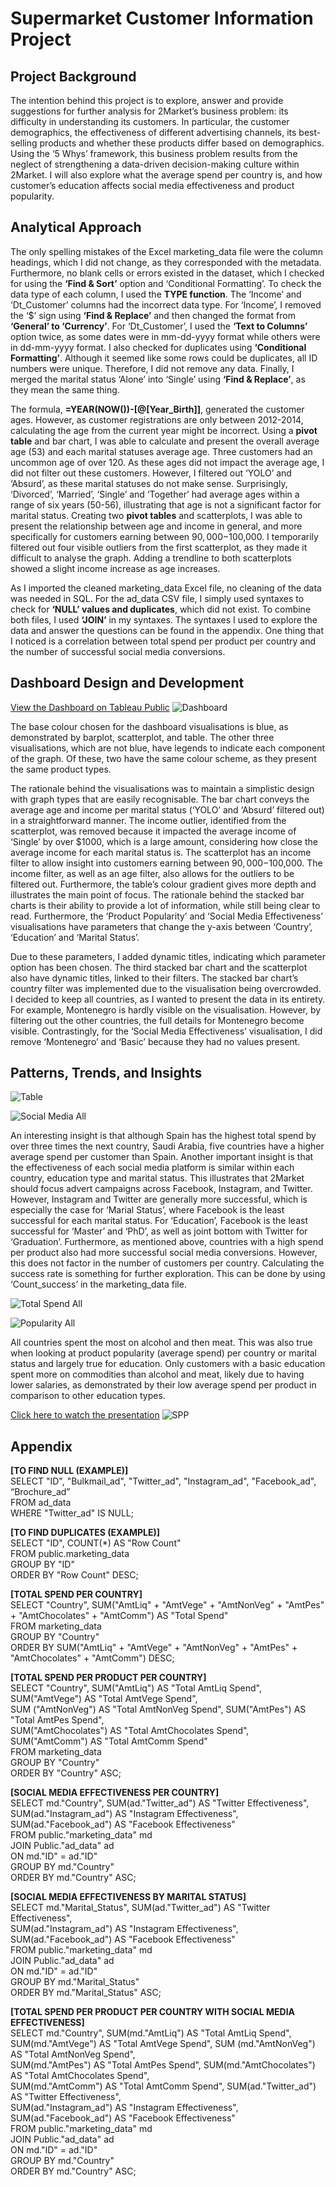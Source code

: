 # Supermarket Customer Information Project
## Project Background 
The intention behind this project is to explore, answer and provide suggestions for further analysis for 2Market’s business problem: its difficulty in understanding its customers. In particular, the customer demographics, the effectiveness of different advertising channels, its best-selling products and whether these products differ based on demographics. Using the ‘5 Whys’ framework, this business problem results from the neglect of strengthening a data-driven decision-making culture within 2Market. I will also explore what the average spend per country is, and how customer’s education affects social media effectiveness and product popularity. 

## Analytical Approach
The only spelling mistakes of the Excel marketing_data file were the column headings, which I did not change, as they corresponded with the metadata. Furthermore, no blank cells or errors existed in the dataset, which I checked for using the __‘Find & Sort’__ option and ‘Conditional Formatting’. To check the data type of each column, I used the __TYPE function__. The ‘Income’ and ‘Dt_Customer’ columns had the incorrect data type. For ‘Income’, I removed the ‘$’ sign using __‘Find & Replace’__ and then changed the format from __‘General’ to ‘Currency’__. For ‘Dt_Customer’, I used the __‘Text to Columns’__ option twice, as some dates were in mm-dd-yyyy format while others were in dd-mm-yyyy format. I also checked for duplicates using __‘Conditional Formatting’__. Although it seemed like some rows could be duplicates, all ID numbers were unique. Therefore, I did not remove any data. Finally, I merged the marital status ‘Alone’ into ‘Single’ using __‘Find & Replace’__, as they mean the same thing. 

The formula, __=YEAR(NOW())-[@[Year_Birth]]__, generated the customer ages. However, as customer registrations are only between 2012-2014, calculating the age from the current year might be incorrect. Using a __pivot table__ and bar chart, I was able to calculate and present the overall average age (53) and each marital statuses average age. Three customers had an uncommon age of over 120. As these ages did not impact the average age, I did not filter out these customers. However, I filtered out ‘YOLO’ and ‘Absurd’, as these marital statuses do not make sense. Surprisingly, ‘Divorced’, ‘Married’, ‘Single’ and ‘Together’ had average ages within a range of six years (50-56), illustrating that age is not a significant factor for marital status. Creating two __pivot tables__ and scatterplots, I was able to present the relationship between age and income in general, and more specifically for customers earning between $90,000-$100,000. I temporarily filtered out four visible outliers from the first scatterplot, as they made it difficult to analyse the graph. Adding a trendline to both scatterplots showed a slight income increase as age increases. 

As I imported the cleaned marketing_data Excel file, no cleaning of the data was needed in SQL. For the ad_data CSV file, I simply used syntaxes to check for __‘NULL’ values and duplicates__, which did not exist. To combine both files, I used __‘JOIN’__ in my syntaxes. The syntaxes I used to explore the data and answer the questions can be found in the appendix. One thing that I noticed is a correlation between total spend per product per country and the number of successful social media conversions.

## Dashboard Design and Development
[View the Dashboard on Tableau Public](https://public.tableau.com/app/profile/mattia.bieler/viz/SupermarketProjectDashboard/2MarketDashboard)
![Dashboard](https://github.com/Mattia-Bieler/Supermarket_Customer_Information_Project/assets/132078605/efc4d162-9919-4a06-9ca3-fd6c3a5bb028)

The base colour chosen for the dashboard visualisations is blue, as demonstrated by barplot, scatterplot, and table. The other three visualisations, which are not blue, have legends to indicate each component of the graph. Of these, two have the same colour scheme, as they present the same product types.

The rationale behind the visualisations was to maintain a simplistic design with graph types that are easily recognisable. The bar chart conveys the average age and income per marital status (‘YOLO’ and ‘Absurd’ filtered out) in a straightforward manner. The income outlier, identified from the scatterplot, was removed because it impacted the average income of ‘Single’ by over $1000, which is a large amount, considering how close the average income for each marital status is. The scatterplot has an income filter to allow insight into customers earning between $90,000-$100,000. The income filter, as well as an age filter, also allows for the outliers to be filtered out. Furthermore, the table’s colour gradient gives more depth and illustrates the main point of focus. The rationale behind the stacked bar charts is their ability to provide a lot of information, while still being clear to read. Furthermore, the ‘Product Popularity’ and ‘Social Media Effectiveness’ visualisations have parameters that change the y-axis between ‘Country’, ‘Education’ and ‘Marital Status’.

Due to these parameters, I added dynamic titles, indicating which parameter option has been chosen. The third stacked bar chart and the scatterplot also have dynamic titles, linked to their filters. The stacked bar chart’s country filter was implemented due to the visualisation being overcrowded. I decided to keep all countries, as I wanted to present the data in its entirety. For example, Montenegro is hardly visible on the visualisation. However, by filtering out the other countries, the full details for Montenegro become visible. Contrastingly, for the ‘Social Media Effectiveness’ visualisation, I did remove ‘Montenegro’ and ‘Basic’ because they had no values present.

## Patterns, Trends, and Insights
![Table](https://github.com/Mattia-Bieler/Supermarket_Customer_Information_Project/assets/132078605/cb7ce358-3900-41cf-aa0b-f51885ea9e7f)

![Social Media All](https://github.com/Mattia-Bieler/Supermarket_Customer_Information_Project/assets/132078605/15c1e78d-b4a0-41ab-8675-d5955eead6c0)

An interesting insight is that although Spain has the highest total spend by over three times the next country, Saudi Arabia, five countries have a higher average spend per customer than Spain. Another important insight is that the effectiveness of each social media platform is similar within each country, education type and marital status. This illustrates that 2Market should focus advert campaigns across Facebook, Instagram, and Twitter. However, Instagram and Twitter are generally more successful, which is especially the case for ‘Marial Status’, where Facebook is the least successful for each marital status. For ‘Education’, Facebook is the least successful for ‘Master’ and ‘PhD’, as well as joint bottom with Twitter for ‘Graduation’. Furthermore, as mentioned above, countries with a high spend per product also had more successful social media conversions. However, this does not factor in the number of customers per country. Calculating the success rate is something for further exploration. This can be done by using ‘Count_success’ in the marketing_data file. 

![Total Spend All](https://github.com/Mattia-Bieler/Supermarket_Customer_Information_Project/assets/132078605/fb58a19c-d768-4bcf-b931-25d4d8cf73b7)

![Popularity All](https://github.com/Mattia-Bieler/Supermarket_Customer_Information_Project/assets/132078605/dab9ec3f-5373-48d8-ac21-644167ff80d0)

All countries spent the most on alcohol and then meat. This was also true when looking at product popularity (average spend) per country or marital status and largely true for education. Only customers with a basic education spent more on commodities than alcohol and meat, likely due to having lower salaries, as demonstrated by their low average spend per product in comparison to other education types.

[Click here to watch the presentation](https://drive.google.com/file/d/1Nl3qNffAw5s65w8Ympi0bn4aiUOJf8DP/view?usp=sharing)
![SPP](https://github.com/Mattia-Bieler/Supermarket_Customer_Information_Project/assets/132078605/8bc2ee95-cc95-44a4-8962-3cf4888aed8d)

## Appendix
__[TO FIND NULL (EXAMPLE)]__ <br>
SELECT "ID", "Bulkmail_ad", "Twitter_ad", "Instagram_ad", "Facebook_ad", “Brochure_ad”<br>
FROM ad_data<br>
WHERE "Twitter_ad" IS NULL;

__[TO FIND DUPLICATES (EXAMPLE)]__ <br>
SELECT "ID", COUNT(*) AS "Row Count"<br>
FROM public.marketing_data<br>
GROUP BY "ID"<br>
ORDER BY "Row Count" DESC;

__[TOTAL SPEND PER COUNTRY]__ <br>
SELECT "Country", SUM("AmtLiq" + "AmtVege" + "AmtNonVeg" + "AmtPes" + "AmtChocolates" + "AmtComm") AS "Total Spend"<br>
FROM marketing_data<br>
GROUP BY "Country"<br>
ORDER BY SUM("AmtLiq" + "AmtVege" + "AmtNonVeg" + "AmtPes" + "AmtChocolates" + "AmtComm") DESC;

__[TOTAL SPEND PER PRODUCT PER COUNTRY]__ <br>
SELECT "Country", SUM("AmtLiq") AS "Total AmtLiq Spend", SUM("AmtVege") AS "Total AmtVege Spend",<br> 
SUM ("AmtNonVeg") AS "Total AmtNonVeg Spend", SUM("AmtPes") AS "Total AmtPes Spend",<br> 
SUM("AmtChocolates") AS "Total AmtChocolates Spend", SUM("AmtComm") AS "Total AmtComm Spend"<br>
FROM marketing_data<br>
GROUP BY "Country"<br>
ORDER BY "Country" ASC;

__[SOCIAL MEDIA EFFECTIVENESS PER COUNTRY]__ <br>
SELECT md."Country", SUM(ad."Twitter_ad") AS "Twitter Effectiveness",<br>
SUM(ad."Instagram_ad") AS "Instagram Effectiveness",<br>
SUM(ad."Facebook_ad") AS "Facebook Effectiveness"<br>
FROM public."marketing_data" md<br>
JOIN Public."ad_data" ad<br>
ON md."ID" = ad."ID"<br>
GROUP BY md."Country"<br>
ORDER BY md."Country" ASC;

__[SOCIAL MEDIA EFFECTIVENESS BY MARITAL STATUS]__ <br>
SELECT md."Marital_Status", SUM(ad."Twitter_ad") AS "Twitter Effectiveness",<br> 
SUM(ad."Instagram_ad") AS "Instagram Effectiveness",<br> 
SUM(ad."Facebook_ad") AS "Facebook Effectiveness"<br>
FROM public."marketing_data" md<br>
JOIN Public."ad_data" ad<br>
ON md."ID" = ad."ID"<br>
GROUP BY md."Marital_Status"<br>
ORDER BY md."Marital_Status" ASC;

__[TOTAL SPEND PER PRODUCT PER COUNTRY WITH SOCIAL MEDIA EFFECTIVENESS]__ <br>
SELECT md."Country", SUM(md."AmtLiq") AS "Total AmtLiq Spend",<br> 
SUM(md."AmtVege") AS "Total AmtVege Spend", SUM (md."AmtNonVeg") AS "Total AmtNonVeg Spend",<br> 
SUM(md."AmtPes") AS "Total AmtPes Spend", SUM(md."AmtChocolates") AS "Total AmtChocolates Spend",<br> 
SUM(md."AmtComm") AS "Total AmtComm Spend", SUM(ad."Twitter_ad") AS "Twitter Effectiveness",<br> 
SUM(ad."Instagram_ad") AS "Instagram Effectiveness", SUM(ad."Facebook_ad") AS "Facebook Effectiveness"<br>
FROM public."marketing_data" md<br>
JOIN Public."ad_data" ad<br>
ON md."ID" = ad."ID"<br>
GROUP BY md."Country"<br>
ORDER BY md."Country" ASC;
